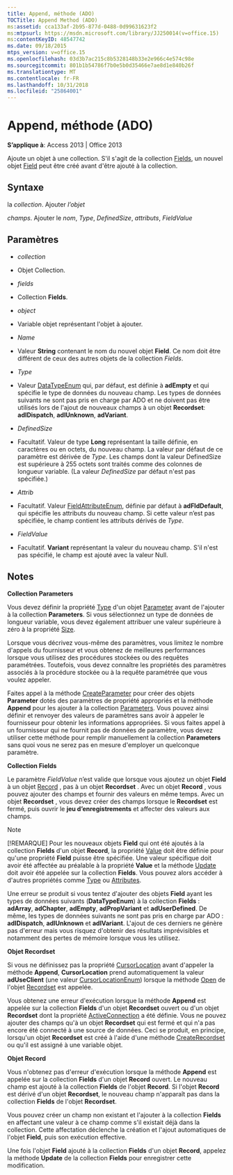```yaml
---
title: Append, méthode (ADO)
TOCTitle: Append Method (ADO)
ms:assetid: cca133af-2b95-877d-0488-0d99631623f2
ms:mtpsurl: https://msdn.microsoft.com/library/JJ250014(v=office.15)
ms:contentKeyID: 48547742
ms.date: 09/18/2015
mtps_version: v=office.15
ms.openlocfilehash: 03d3b7ac215c8b5328148b33e2e966c4e574c98e
ms.sourcegitcommit: 801b1b54786f7b0e5b0d35466e7ae8d1e840b26f
ms.translationtype: MT
ms.contentlocale: fr-FR
ms.lasthandoff: 10/31/2018
ms.locfileid: "25864001"
---
```

# <a name="append-method-ado"></a>Append, méthode (ADO)


**S’applique à**: Access 2013 | Office 2013



Ajoute un objet à une collection. S'il s'agit de la collection [Fields](fields-collection-ado.md), un nouvel objet [Field](field-object-ado.md) peut être créé avant d'être ajouté à la collection.

## <a name="syntax"></a>Syntaxe

la *collection*. Ajouter *l’objet*

*champs*. Ajouter le *nom*, *Type*, *DefinedSize*, *attributs*, *FieldValue*

## <a name="parameters"></a>Paramètres

  - *collection*

  - Objet Collection.

  - *fields*

  - Collection **Fields**.

  - *object*

  - Variable objet représentant l'objet à ajouter.

  - *Name*

  - Valeur **String** contenant le nom du nouvel objet **Field**. Ce nom doit être différent de ceux des autres objets de la collection *Fields*.

  - *Type*

  - Valeur [DataTypeEnum](datatypeenum.md) qui, par défaut, est définie à **adEmpty** et qui spécifie le type de données du nouveau champ. Les types de données suivants ne sont pas pris en charge par ADO et ne doivent pas être utilisés lors de l'ajout de nouveaux champs à un objet **Recordset**: **adIDispatch**, **adIUnknown**, **adVariant**.

  - *DefinedSize*

  - Facultatif. Valeur de type **Long** représentant la taille définie, en caractères ou en octets, du nouveau champ. La valeur par défaut de ce paramètre est dérivée de *Type*. Les champs dont la valeur DefinedSize est supérieure à 255 octets sont traités comme des colonnes de longueur variable. (La valeur *DefinedSize* par défaut n'est pas spécifiée.)

  - *Attrib*

  - Facultatif. Valeur [FieldAttributeEnum](fieldattributeenum.md), définie par défaut à **adFldDefault**, qui spécifie les attributs du nouveau champ. Si cette valeur n’est pas spécifiée, le champ contient les attributs dérivés de *Type*.

  - *FieldValue*

  - Facultatif. **Variant** représentant la valeur du nouveau champ. S'il n'est pas spécifié, le champ est ajouté avec la valeur Null.

## <a name="remarks"></a>Notes

**Collection Parameters**

Vous devez définir la propriété [Type](type-property-ado.md) d'un objet [Parameter](parameter-object-ado.md) avant de l'ajouter à la collection **Parameters**. Si vous sélectionnez un type de données de longueur variable, vous devez également attribuer une valeur supérieure à zéro à la propriété [Size](size-property-ado.md).

Lorsque vous décrivez vous-même des paramètres, vous limitez le nombre d'appels du fournisseur et vous obtenez de meilleures performances lorsque vous utilisez des procédures stockées ou des requêtes paramétrées. Toutefois, vous devez connaître les propriétés des paramètres associés à la procédure stockée ou à la requête paramétrée que vous voulez appeler.

Faites appel à la méthode [CreateParameter](createparameter-method-ado.md) pour créer des objets **Parameter** dotés des paramètres de propriété appropriés et la méthode **Append** pour les ajouter à la collection [Parameters](parameters-collection-ado.md). Vous pouvez ainsi définir et renvoyer des valeurs de paramètres sans avoir à appeler le fournisseur pour obtenir les informations appropriées. Si vous faites appel à un fournisseur qui ne fournit pas de données de paramètre, vous devez utiliser cette méthode pour remplir manuellement la collection **Parameters** sans quoi vous ne serez pas en mesure d'employer un quelconque paramètre.

**Collection Fields**

Le paramètre *FieldValue* n’est valide que lorsque vous ajoutez un objet **Field** à un objet [Record](record-object-ado.md) , pas à un objet **Recordset** . Avec un objet **Record** , vous pouvez ajouter des champs et fournir des valeurs en même temps. Avec un objet **Recordset** , vous devez créer des champs lorsque le **Recordset** est fermé, puis ouvrir le **jeu d’enregistrements** et affecter des valeurs aux champs.


> [!NOTE]
> [!REMARQUE] Pour les nouveaux objets **Field** qui ont été ajoutés à la collection **Fields** d'un objet **Record**, la propriété [Value](value-property-ado.md) doit être définie pour qu'une propriété **Field** puisse être spécifiée. Une valeur spécifique doit avoir été affectée au préalable à la propriété **Value** et la méthode [Update](update-method-ado.md) doit avoir été appelée sur la collection **Fields**. Vous pouvez alors accéder à d'autres propriétés comme [Type](type-property-ado.md) ou [Attributes](attributes-property-ado.md).


Une erreur se produit si vous tentez d'ajouter des objets **Field** ayant les types de données suivants (**DataTypeEnum**) à la collection **Fields** : **adArray**, **adChapter**, **adEmpty**, **adPropVariant** et **adUserDefined**. De même, les types de données suivants ne sont pas pris en charge par ADO : **adIDispatch**, **adIUnknown** et **adIVariant**. L'ajout de ces derniers ne génère pas d'erreur mais vous risquez d'obtenir des résultats imprévisibles et notamment des pertes de mémoire lorsque vous les utilisez.

**Objet Recordset**

Si vous ne définissez pas la propriété [CursorLocation](cursorlocation-property-ado.md) avant d'appeler la méthode **Append**, **CursorLocation** prend automatiquement la valeur **adUseClient** (une valeur [CursorLocationEnum](cursorlocationenum.md)) lorsque la méthode [Open](recordset-object-ado.md) de l'objet [Recordset](open-method-ado-recordset.md) est appelée.

Vous obtenez une erreur d'exécution lorsque la méthode **Append** est appelée sur la collection **Fields** d'un objet **Recordset** ouvert ou d'un objet **Recordset** dont la propriété [ActiveConnection](activeconnection-property-ado.md) a été définie. Vous ne pouvez ajouter des champs qu'à un objet **Recordset** qui est fermé et qui n'a pas encore été connecté à une source de données. Ceci se produit, en principe, lorsqu'un objet **Recordset** est créé à l'aide d'une méthode [CreateRecordset](createrecordset-method-rds.md) ou qu'il est assigné à une variable objet.

**Objet Record**

Vous n'obtenez pas d'erreur d'exécution lorsque la méthode **Append** est appelée sur la collection **Fields** d'un objet **Record** ouvert. Le nouveau champ est ajouté à la collection **Fields** de l'objet **Record**. Si l'objet **Record** est dérivé d'un objet **Recordset**, le nouveau champ n'apparaît pas dans la collection **Fields** de l'objet **Recordset**.

Vous pouvez créer un champ non existant et l'ajouter à la collection **Fields** en affectant une valeur à ce champ comme s'il existait déjà dans la collection. Cette affectation déclenche la création et l'ajout automatiques de l'objet **Field**, puis son exécution effective.

Une fois l'objet **Field** ajouté à la collection **Fields** d'un objet **Record**, appelez la méthode **Update** de la collection **Fields** pour enregistrer cette modification.

